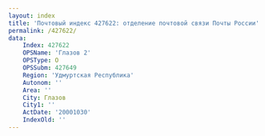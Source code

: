 ```yaml
---
layout: index
title: 'Почтовый индекс 427622: отделение почтовой связи Почты России'
permalink: /427622/
data:
    Index: 427622
    OPSName: 'Глазов 2'
    OPSType: О
    OPSSubm: 427649
    Region: 'Удмуртская Республика'
    Autonom: ''
    Area: ''
    City: Глазов
    City1: ''
    ActDate: '20001030'
    IndexOld: ''
---
```


